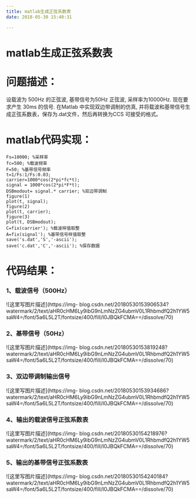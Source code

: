 ```yaml
---
title: matlab生成正弦系数表
date: 2018-05-30 15:40:31

---
```

#  matlab生成正弦系数表

#  问题描述：

设载波为 500Hz 的正弦波, 基带信号为50Hz 正弦波, 采样率为10000Hz. 现在要求产生 30ms 的信号. 在Matlab
中实现双边带调制的仿真, 并将载波和基带信号生成正弦系数表，保存为.dat文件，然后再转换为CCS 可接受的格式。

#  matlab代码实现：

    
    
    Fs=10000; %采样率
    fc=500; %载波频率
    F=50; %基带信号频率
    t=1/Fs:1/Fs:0.03;
    carrier=1000*cos(2*pi*fc*t);
    signal = 1000*cos(2*pi*F*t);
    DSBmodout= signal.* carrier; %双边带调制
    figure(1)
    plot(t, signal);
    figure(2)
    plot(t, carrier);
    figure(3)
    plot(t, DSBmodout);
    C=fix(carrier'); %载波样值取整
    A=fix(signal'); %基带信号样值取整
    save('s.dat','S','-ascii');
    save('c.dat','C','-ascii'); %保存数据

#  代码结果：

###  1、载波信号（500Hz）

![这里写图片描述](https://img-
blog.csdn.net/20180530153906534?watermark/2/text/aHR0cHM6Ly9ibG9nLmNzZG4ubmV0L1RhbmdfQ2h1YW5saW4=/font/5a6L5L2T/fontsize/400/fill/I0JBQkFCMA==/dissolve/70)

###  2、基带信号（50Hz）

![这里写图片描述](https://img-
blog.csdn.net/20180530153819248?watermark/2/text/aHR0cHM6Ly9ibG9nLmNzZG4ubmV0L1RhbmdfQ2h1YW5saW4=/font/5a6L5L2T/fontsize/400/fill/I0JBQkFCMA==/dissolve/70)

###  3、双边带调制输出信号

![这里写图片描述](https://img-
blog.csdn.net/20180530153934686?watermark/2/text/aHR0cHM6Ly9ibG9nLmNzZG4ubmV0L1RhbmdfQ2h1YW5saW4=/font/5a6L5L2T/fontsize/400/fill/I0JBQkFCMA==/dissolve/70)

###  4、输出的载波信号正弦系数表

![这里写图片描述](https://img-
blog.csdn.net/20180530154218976?watermark/2/text/aHR0cHM6Ly9ibG9nLmNzZG4ubmV0L1RhbmdfQ2h1YW5saW4=/font/5a6L5L2T/fontsize/400/fill/I0JBQkFCMA==/dissolve/70)

###  5、输出的基带信号正弦系数表

![这里写图片描述](https://img-
blog.csdn.net/20180530154240184?watermark/2/text/aHR0cHM6Ly9ibG9nLmNzZG4ubmV0L1RhbmdfQ2h1YW5saW4=/font/5a6L5L2T/fontsize/400/fill/I0JBQkFCMA==/dissolve/70)

